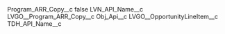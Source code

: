 <?xml version="1.0" encoding="UTF-8"?>
<CustomMetadata xmlns="http://soap.sforce.com/2006/04/metadata" xmlns:xsi="http://www.w3.org/2001/XMLSchema-instance" xmlns:xsd="http://www.w3.org/2001/XMLSchema">
    <label>Program_ARR_Copy__c</label>
    <protected>false</protected>
    <values>
        <field>LVN_API_Name__c</field>
        <value xsi:type="xsd:string">LVGO__Program_ARR_Copy__c</value>
    </values>
    <values>
        <field>Obj_Api__c</field>
        <value xsi:type="xsd:string">LVGO__OpportunityLineItem__c</value>
    </values>
    <values>
        <field>TDH_API_Name__c</field>
        <value xsi:nil="true"/>
    </values>
</CustomMetadata>
